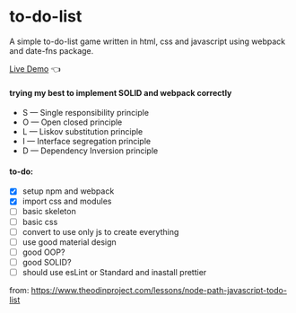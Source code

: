 # to-do-list
A simple to-do-list game written in html, css and javascript using webpack and date-fns package.

[Live Demo](https://chicco4.github.io/to-do-list/) :point_left:

#### trying my best to implement SOLID and webpack correctly

* S — Single responsibility principle
* O — Open closed principle
* L — Liskov substitution principle
* I — Interface segregation principle
* D — Dependency Inversion principle

#### to-do:
- [x] setup npm and webpack
- [x] import css and modules
- [ ] basic skeleton
- [ ] basic css
- [ ] convert to use only js to create everything
- [ ] use good material design 
- [ ] good OOP?
- [ ] good SOLID?
- [ ] should use esLint or Standard and inastall prettier

from:
https://www.theodinproject.com/lessons/node-path-javascript-todo-list